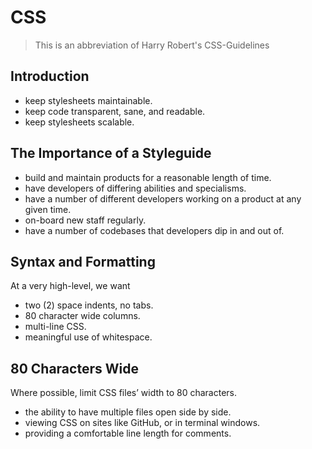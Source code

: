 # CSS

> This is an abbreviation of Harry Robert's CSS-Guidelines

## Introduction

* keep stylesheets maintainable.
* keep code transparent, sane, and readable.
* keep stylesheets scalable.

## The Importance of a Styleguide

* build and maintain products for a reasonable length of time.
* have developers of differing abilities and specialisms.
* have a number of different developers working on a product at any given time.
* on-board new staff regularly.
* have a number of codebases that developers dip in and out of.

## Syntax and Formatting

At a very high-level, we want

* two (2) space indents, no tabs.
* 80 character wide columns.
* multi-line CSS.
* meaningful use of whitespace.

## 80 Characters Wide

Where possible, limit CSS files’ width to 80 characters.

* the ability to have multiple files open side by side.
* viewing CSS on sites like GitHub, or in terminal windows.
* providing a comfortable line length for comments.
